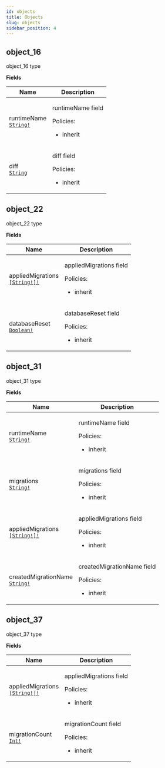 ```yaml
---
id: objects
title: Objects
slug: objects
sidebar_position: 4
---
```


## object_16

object_16 type

<p style={{ marginBottom: "0.4em" }}><strong>Fields</strong></p>

<table>
<thead><tr><th>Name</th><th>Description</th></tr></thead>
<tbody>
<tr>
<td>
runtimeName<br />
<a href="/docs/reference/typegate/prisma-migration/scalars#string"><code>String!</code></a>
</td>
<td>
<p>runtimeName field</p>
<p>Policies:</p>
<ul>
<li>inherit</li>
</ul>
</td>
</tr>
<tr>
<td>
diff<br />
<a href="/docs/reference/typegate/prisma-migration/scalars#string"><code>String</code></a>
</td>
<td>
<p>diff field</p>
<p>Policies:</p>
<ul>
<li>inherit</li>
</ul>
</td>
</tr>
</tbody>
</table>

## object_22

object_22 type

<p style={{ marginBottom: "0.4em" }}><strong>Fields</strong></p>

<table>
<thead><tr><th>Name</th><th>Description</th></tr></thead>
<tbody>
<tr>
<td>
appliedMigrations<br />
<a href="/docs/reference/typegate/prisma-migration/scalars#string"><code>[String!]!</code></a>
</td>
<td>
<p>appliedMigrations field</p>
<p>Policies:</p>
<ul>
<li>inherit</li>
</ul>
</td>
</tr>
<tr>
<td>
databaseReset<br />
<a href="/docs/reference/typegate/prisma-migration/scalars#boolean"><code>Boolean!</code></a>
</td>
<td>
<p>databaseReset field</p>
<p>Policies:</p>
<ul>
<li>inherit</li>
</ul>
</td>
</tr>
</tbody>
</table>

## object_31

object_31 type

<p style={{ marginBottom: "0.4em" }}><strong>Fields</strong></p>

<table>
<thead><tr><th>Name</th><th>Description</th></tr></thead>
<tbody>
<tr>
<td>
runtimeName<br />
<a href="/docs/reference/typegate/prisma-migration/scalars#string"><code>String!</code></a>
</td>
<td>
<p>runtimeName field</p>
<p>Policies:</p>
<ul>
<li>inherit</li>
</ul>
</td>
</tr>
<tr>
<td>
migrations<br />
<a href="/docs/reference/typegate/prisma-migration/scalars#string"><code>String!</code></a>
</td>
<td>
<p>migrations field</p>
<p>Policies:</p>
<ul>
<li>inherit</li>
</ul>
</td>
</tr>
<tr>
<td>
appliedMigrations<br />
<a href="/docs/reference/typegate/prisma-migration/scalars#string"><code>[String!]!</code></a>
</td>
<td>
<p>appliedMigrations field</p>
<p>Policies:</p>
<ul>
<li>inherit</li>
</ul>
</td>
</tr>
<tr>
<td>
createdMigrationName<br />
<a href="/docs/reference/typegate/prisma-migration/scalars#string"><code>String!</code></a>
</td>
<td>
<p>createdMigrationName field</p>
<p>Policies:</p>
<ul>
<li>inherit</li>
</ul>
</td>
</tr>
</tbody>
</table>

## object_37

object_37 type

<p style={{ marginBottom: "0.4em" }}><strong>Fields</strong></p>

<table>
<thead><tr><th>Name</th><th>Description</th></tr></thead>
<tbody>
<tr>
<td>
appliedMigrations<br />
<a href="/docs/reference/typegate/prisma-migration/scalars#string"><code>[String!]!</code></a>
</td>
<td>
<p>appliedMigrations field</p>
<p>Policies:</p>
<ul>
<li>inherit</li>
</ul>
</td>
</tr>
<tr>
<td>
migrationCount<br />
<a href="/docs/reference/typegate/prisma-migration/scalars#int"><code>Int!</code></a>
</td>
<td>
<p>migrationCount field</p>
<p>Policies:</p>
<ul>
<li>inherit</li>
</ul>
</td>
</tr>
</tbody>
</table>
